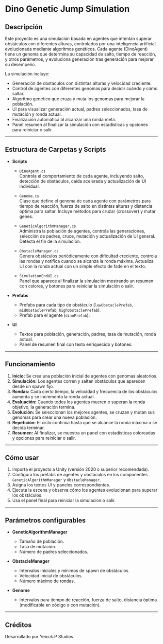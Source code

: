 # Dino Genetic Jump Simulation

## Descripción

Este proyecto es una simulación basada en agentes que intentan superar obstáculos con diferentes alturas, controlados por una inteligencia artificial evolucionada mediante algoritmos genéticos. Cada agente (DinoAgent) tiene un genoma que determina su capacidad de salto, tiempo de reacción, y otros parámetros, y evoluciona generación tras generación para mejorar su desempeño.

La simulación incluye:

- Generación de obstáculos con distintas alturas y velocidad creciente.
- Control de agentes con diferentes genomas para decidir cuándo y cómo saltar.
- Algoritmo genético que cruza y muta los genomas para mejorar la población.
- UI para visualizar generación actual, padres seleccionados, tasa de mutación y ronda actual.
- Finalización automática al alcanzar una ronda meta.
- Panel resumen al finalizar la simulación con estadísticas y opciones para reiniciar o salir.

---

## Estructura de Carpetas y Scripts

- **Scripts**
  - `DinoAgent.cs`  
    Controla el comportamiento de cada agente, incluyendo salto, detección de obstáculos, caída acelerada y actualización de UI individual.
  
  - `Genome.cs`  
    Clase que define el genoma de cada agente con parámetros para tiempo de reacción, fuerza de salto en distintas alturas y distancia óptima para saltar. Incluye métodos para cruzar (crossover) y mutar genes.

  - `GeneticAlgorithmManager.cs`  
    Administra la población de agentes, controla las generaciones, selección de padres, cruce, mutación y actualización de UI general. Detecta el fin de la simulación.

  - `ObstacleManager.cs`  
    Genera obstáculos periódicamente con dificultad creciente, controla las rondas y notifica cuando se alcanza la ronda máxima. Actualiza UI con la ronda actual con un simple efecto de fade en el texto.

  - `SimulationEndUI.cs`  
    Panel que aparece al finalizar la simulación mostrando un resumen con colores, y botones para reiniciar la simulación o salir.

- **Prefabs**
  - Prefabs para cada tipo de obstáculo (`lowObstaclePrefab`, `midObstaclePrefab`, `highObstaclePrefab`).
  - Prefab para el agente (`dinoPrefab`).

- **UI**
  - Textos para población, generación, padres, tasa de mutación, ronda actual.
  - Panel de resumen final con texto enriquecido y botones.

---

## Funcionamiento

1. **Inicio:** Se crea una población inicial de agentes con genomas aleatorios.
2. **Simulación:** Los agentes corren y saltan obstáculos que aparecen desde un spawn fijo.
3. **Rondas:** Cada cierto tiempo, la velocidad y frecuencia de los obstáculos aumenta y se incrementa la ronda actual.
4. **Evaluación:** Cuando todos los agentes mueren o superan la ronda objetivo, la generación termina.
5. **Evolución:** Se seleccionan los mejores agentes, se cruzan y mutan sus genomas para crear una nueva población.
6. **Repetición:** El ciclo continúa hasta que se alcance la ronda máxima o se decida terminar.
7. **Resumen:** Al finalizar, se muestra un panel con estadísticas coloreadas y opciones para reiniciar o salir.

---

## Cómo usar

1. Importa el proyecto a Unity (versión 2020 o superior recomendada).
2. Configura los prefabs de agentes y obstáculos en los componentes `GeneticAlgorithmManager` y `ObstacleManager`.
3. Asigna los textos UI y paneles correspondientes.
4. Ejecuta la escena y observa cómo los agentes evolucionan para superar los obstáculos.
5. Usa el panel final para reiniciar la simulación o salir.

---

## Parámetros configurables

- **GeneticAlgorithmManager**
  - Tamaño de población.
  - Tasa de mutación.
  - Número de padres seleccionados.

- **ObstacleManager**
  - Intervalos iniciales y mínimos de spawn de obstáculos.
  - Velocidad inicial de obstáculos.
  - Número máximo de rondas.

- **Genome**
  - Intervalos para tiempo de reacción, fuerza de salto, distancia óptima (modificable en código o con mutación).

---

## Créditos

Desarrollado por Yeicok.P Studios.
